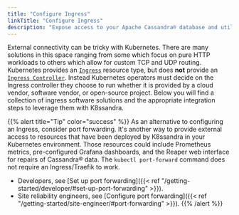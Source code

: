 ```yaml
---
title: "Configure Ingress"
linkTitle: "Configure Ingress"
description: "Expose access to your Apache Cassandra® database and utilities for monitoring and repair using a Kubernetes ingress"
---
```


External connectivity can be tricky with Kubernetes. There are many solutions in this space ranging from some which focus on pure HTTP workloads to others which allow for custom TCP and UDP routing. Kubernetes provides an [`Ingress`](https://kubernetes.io/docs/concepts/services-networking/ingress/) resource type, but does **not** provide an [`Ingress Controller`](https://kubernetes.io/docs/concepts/services-networking/ingress-controllers/). Instead Kubernetes operators must decide on the Ingress controller they choose to run whether it is provided by a cloud vendor, software vendor, or open-source project. Below you will find a collection of ingress software solutions and the appropriate integration steps to leverage them with K8ssandra.

{{% alert title="Tip" color="success" %}}
As an alternative to configuring an Ingress, consider port forwarding. It's another way to provide external access to  resources that have been deployed by K8ssandra in your Kubernetes environment. Those resources could include Prometheus metrics, pre-configured Grafana dashboards, and the Reaper web interface for repairs of Cassandra&reg; data. The `kubectl port-forward` command does not require an Ingress/Traefik to work. 

* Developers, see [Set up port forwarding]({{< ref "/getting-started/developer/#set-up-port-forwarding" >}}).  
* Site reliability engineers, see [Configure port forwarding]({{< ref "/getting-started/site-engineer/#port-forwarding" >}}).
{{% /alert %}}
